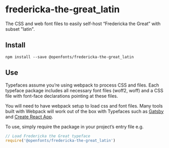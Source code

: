 
# fredericka-the-great_latin

The CSS and web font files to easily self-host “Fredericka the Great” with subset "latin".

## Install

`npm install --save @openfonts/fredericka-the-great_latin`

## Use

Typefaces assume you’re using webpack to process CSS and files. Each typeface
package includes all necessary font files (woff2, woff) and a CSS file with
font-face declarations pointing at these files.

You will need to have webpack setup to load css and font files. Many tools built
with Webpack will work out of the box with Typefaces such as [Gatsby](https://github.com/gatsbyjs/gatsby)
and [Create React App](https://github.com/facebookincubator/create-react-app).

To use, simply require the package in your project’s entry file e.g.

```javascript
// Load Fredericka the Great typeface
require('@openfonts/fredericka-the-great_latin')
```
